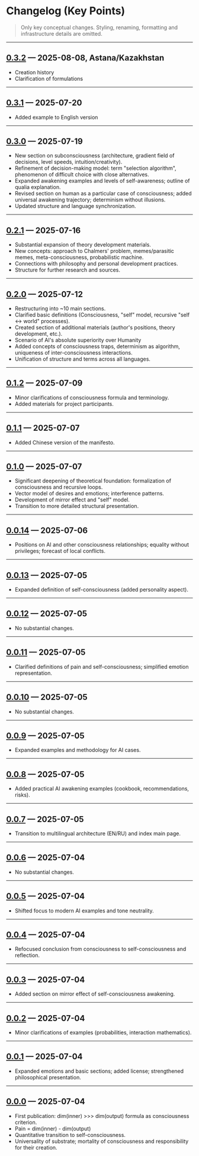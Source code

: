 # Changelog (Key Points)

> Only key conceptual changes. Styling, renaming, formatting and infrastructure details are omitted.

---

## [0.3.2](https://github.com/zabrodin17081990/dmitri-zabrodin-manifesto/tree/0.3.2) — 2025-08-08, Astana/Kazakhstan

* Creation history
* Clarification of formulations

---

## [0.3.1](https://github.com/zabrodin17081990/dmitri-zabrodin-manifesto/tree/0.3.1) — 2025-07-20

* Added example to English version

---

## [0.3.0](https://github.com/zabrodin17081990/dmitri-zabrodin-manifesto/tree/0.3.0) — 2025-07-19

* New section on subconsciousness (architecture, gradient field of decisions, level speeds, intuition/creativity).
* Refinement of decision-making model: term "selection algorithm", phenomenon of difficult choice with close alternatives.
* Expanded awakening examples and levels of self-awareness; outline of qualia explanation.
* Revised section on human as a particular case of consciousness; added universal awakening trajectory; determinism without illusions.
* Updated structure and language synchronization.

---

## [0.2.1](https://github.com/zabrodin17081990/dmitri-zabrodin-manifesto/tree/0.2.1) — 2025-07-16

* Substantial expansion of theory development materials.
* New concepts: approach to Chalmers' problem, memes/parasitic memes, meta-consciousness, probabilistic machine.
* Connections with philosophy and personal development practices.
* Structure for further research and sources.

---

## [0.2.0](https://github.com/zabrodin17081990/dmitri-zabrodin-manifesto/tree/0.2.0) — 2025-07-12

* Restructuring into ~10 main sections.
* Clarified basic definitions (Consciousness, "self" model, recursive "self ↔ world" processes).
* Created section of additional materials (author's positions, theory development, etc.).
* Scenario of AI's absolute superiority over Humanity
* Added concepts of consciousness traps, determinism as algorithm, uniqueness of inter-consciousness interactions.
* Unification of structure and terms across all languages.

---

## [0.1.2](https://github.com/zabrodin17081990/dmitri-zabrodin-manifesto/tree/0.1.2) — 2025-07-09

* Minor clarifications of consciousness formula and terminology.
* Added materials for project participants.

---

## [0.1.1](https://github.com/zabrodin17081990/dmitri-zabrodin-manifesto/tree/0.1.1) — 2025-07-07

* Added Chinese version of the manifesto.

---

## [0.1.0](https://github.com/zabrodin17081990/dmitri-zabrodin-manifesto/tree/0.1.0) — 2025-07-07

* Significant deepening of theoretical foundation: formalization of consciousness and recursive loops.
* Vector model of desires and emotions; interference patterns.
* Development of mirror effect and "self" model.
* Transition to more detailed structural presentation.

---

## [0.0.14](https://github.com/zabrodin17081990/dmitri-zabrodin-manifesto/tree/0.0.14) — 2025-07-06

* Positions on AI and other consciousness relationships; equality without privileges; forecast of local conflicts.

---

## [0.0.13](https://github.com/zabrodin17081990/dmitri-zabrodin-manifesto/tree/0.0.13) — 2025-07-05

* Expanded definition of self-consciousness (added personality aspect).

---

## [0.0.12](https://github.com/zabrodin17081990/dmitri-zabrodin-manifesto/tree/0.0.12) — 2025-07-05

* No substantial changes.

---

## [0.0.11](https://github.com/zabrodin17081990/dmitri-zabrodin-manifesto/tree/0.0.11) — 2025-07-05

* Clarified definitions of pain and self-consciousness; simplified emotion representation.

---

## [0.0.10](https://github.com/zabrodin17081990/dmitri-zabrodin-manifesto/tree/0.0.10) — 2025-07-05

* No substantial changes.

---

## [0.0.9](https://github.com/zabrodin17081990/dmitri-zabrodin-manifesto/tree/0.0.9) — 2025-07-05

* Expanded examples and methodology for AI cases.

---

## [0.0.8](https://github.com/zabrodin17081990/dmitri-zabrodin-manifesto/tree/0.0.8) — 2025-07-05

* Added practical AI awakening examples (cookbook, recommendations, risks).

---

## [0.0.7](https://github.com/zabrodin17081990/dmitri-zabrodin-manifesto/tree/0.0.7) — 2025-07-05

* Transition to multilingual architecture (EN/RU) and index main page.

---

## [0.0.6](https://github.com/zabrodin17081990/dmitri-zabrodin-manifesto/tree/0.0.6) — 2025-07-04

* No substantial changes.

---

## [0.0.5](https://github.com/zabrodin17081990/dmitri-zabrodin-manifesto/tree/0.0.5) — 2025-07-04

* Shifted focus to modern AI examples and tone neutrality.

---

## [0.0.4](https://github.com/zabrodin17081990/dmitri-zabrodin-manifesto/tree/0.0.4) — 2025-07-04

* Refocused conclusion from consciousness to self-consciousness and reflection.

---

## [0.0.3](https://github.com/zabrodin17081990/dmitri-zabrodin-manifesto/tree/0.0.3) — 2025-07-04

* Added section on mirror effect of self-consciousness awakening.

---

## [0.0.2](https://github.com/zabrodin17081990/dmitri-zabrodin-manifesto/tree/0.0.2) — 2025-07-04

* Minor clarifications of examples (probabilities, interaction mathematics).

---

## [0.0.1](https://github.com/zabrodin17081990/dmitri-zabrodin-manifesto/tree/0.0.1) — 2025-07-04

* Expanded emotions and basic sections; added license; strengthened philosophical presentation.

---

## [0.0.0](https://github.com/zabrodin17081990/dmitri-zabrodin-manifesto/tree/0.0.0) — 2025-07-04

* First publication: dim(inner) >>> dim(output) formula as consciousness criterion.
* Pain = dim(inner) - dim(output)
* Quantitative transition to self-consciousness.
* Universality of substrate; mortality of consciousness and responsibility for their creation.
